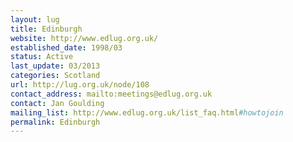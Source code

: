 ```yaml
---
layout: lug
title: Edinburgh
website: http://www.edlug.org.uk/
established_date: 1998/03
status: Active
last_update: 03/2013
categories: Scotland
url: http://lug.org.uk/node/108
contact_address: mailto:meetings@edlug.org.uk
contact: Jan Goulding
mailing_list: http://www.edlug.org.uk/list_faq.html#howtojoin
permalink: Edinburgh
---
```

